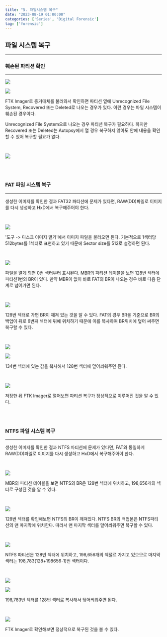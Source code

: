 ```yaml
---
title: "5. 파일시스템 복구"
date: "2023-08-19 01:00:00"
categories: ['Series', 'Digital Forensic']
tag: ['forensic']
---
```


## **파일 시스템 복구**
----

### 훼손된 파티션 확인
---

![](/assets/images/2023-08-19-forensic5/2023-08-19-00-49-48.png)

![](/assets/images/2023-08-19-forensic5/2023-08-19-00-50-50.png)

FTK Imager로 증거매체를 불러와서 확인하면 파티션 옆에 Unrecognized File System, Recovered 또는 Deleted로 나오는 경우가 있다. 이런 경우는 파일 시스템이 훼손된 경우이다.

Unrecognized File System으로 나오는 경우 파티션 복구가 필요하다. 하지만 Recovered 또는 Deleted는 Autopsy에서 열 경우 복구하지 않아도 안에 내용을 확인할 수 있어 복구할 필요가 없다.

<br>

![](/assets/images/2023-08-19-forensic5/2023-08-19-00-54-21.png)

<br>
<br>

### FAT 파일 시스템 복구
---

생성한 이미지를 확인한 결과 FAT32 파티션에 문제가 있다면, RAW(DD)파일로 이미지를 다시 생성하고 HxD에서 복구해주어야 한다.

<br>

![](/assets/images/2023-08-19-forensic5/2023-08-19-01-01-36.png)

'도구 -> 디스크 이미지 열기'에서 이미지 파일을 불러오면 된다. 기본적으로 1섹터당 512bytes를 1섹터로 표현하고 있기 때문에 Sector size를 512로 설정하면 된다.

<br>

![](/assets/images/2023-08-19-forensic5/2023-08-19-01-05-26.png)

파일을 열게 되면 0번 섹터부터 표시된다. MBR의 파티션 테이블을 보면 128번 섹터에 파티션1번의 BR이 있다. 만약 MBR이 없이 바로 FAT의 BR이 나오는 경우 바로 다음 단계로 넘어가면 된다.

<br>

![](/assets/images/2023-08-19-forensic5/2023-08-19-01-11-22.png)

128번 섹터로 가면 BR이 깨져 있는 것을 알 수 있다. FAT의 경우 BR을 기준으로 BR의 백업이 뒤로 6번째 섹터에 뒤에 위치하기 때문에 이를 복사하여 BR위치에 덮어 써주면 복구할 수 있다.

<br>

![](/assets/images/2023-08-19-forensic5/2023-08-19-01-13-25.png)

![](/assets/images/2023-08-19-forensic5/2023-08-19-01-15-52.png)

134번 섹터에 있는 값을 복사해서 128번 섹터에 덮어씌워주면 된다. 

<br>

![](/assets/images/2023-08-19-forensic5/2023-08-19-01-19-54.png)

저장한 뒤 FTK Imager로 열어보면 파티션 복구가 정상적으로 이루어진 것을 알 수 있다.

<br>
<br>

### NTFS 파일 시스템 복구
---

생성한 이미지를 확인한 결과 NTFS 파티션에 문제가 있다면, FAT와 동일하게 RAW(DD)파일로 이미지를 다시 생성하고 HxD에서 복구해주어야 한다.

<br>

![](/assets/images/2023-08-19-forensic5/2023-08-20-23-33-04.png)

MBR의 파티션 테이블을 보면 NTFS의 BR은 128번 섹터에 위치하고, 198,656개의 섹터로 구성된 것을 알 수 있다.

<br>

![](/assets/images/2023-08-19-forensic5/2023-08-20-23-35-06.png)

128번 섹터를 확인해보면 NTFS의 BR이 깨져있다. NTFS BR의 백업본은 NTFS파티션의 맨 마지막에 위치한다. 따라서 맨 마지막 섹터를 덮어씌워주면 복구할 수 있다.

<br>

![](/assets/images/2023-08-19-forensic5/2023-08-20-23-36-57.png)

NTFS 파티션은 128번 섹터에 위치하고, 198,656개의 섹털르 가지고 있으므로 마지막 섹터는 198,783(128+198656-1)번 섹터이다. 

<br>

![](/assets/images/2023-08-19-forensic5/2023-08-20-23-39-41.png)

![](/assets/images/2023-08-19-forensic5/2023-08-20-23-41-29.png)

198,783번 섹터를 128번 섹터로 복사해서 덮어씌워주면 된다.

<br>

![](/assets/images/2023-08-19-forensic5/2023-08-20-23-42-54.png)

FTK Imager로 확인해보면 정상적으로 복구된 것을 볼 수 있다.